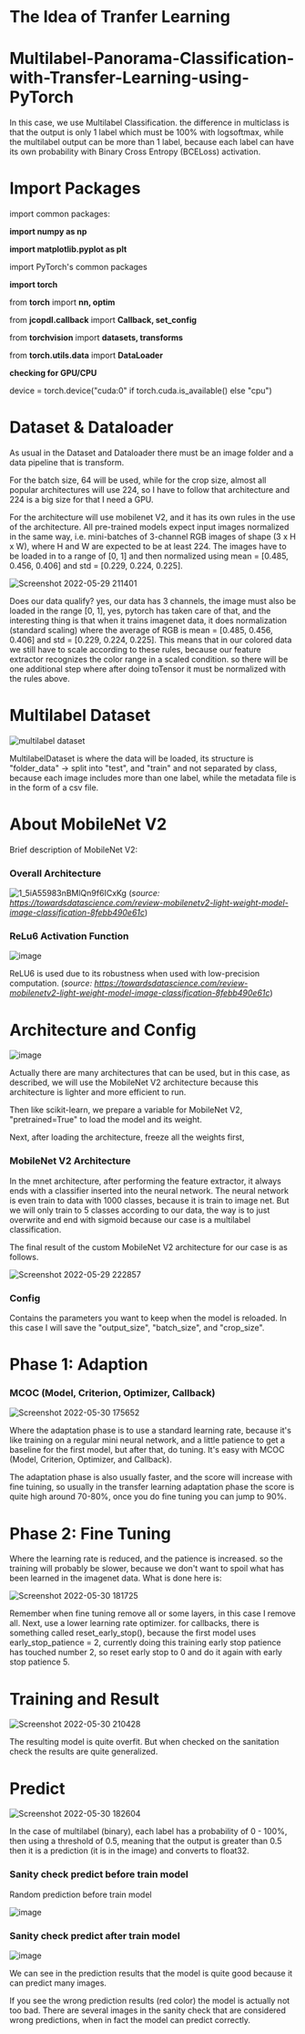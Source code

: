 # The Idea of Tranfer Learning

# Multilabel-Panorama-Classification-with-Transfer-Learning-using-PyTorch
In this case, we use Multilabel Classification. the difference in multiclass is that the output is only 1 label which must be 100% with logsoftmax, while the multilabel output can be more than 1 label, because each label can have its own probability with Binary Cross Entropy (BCELoss) activation.
# Import Packages
import common packages:

**import numpy as np**

**import matplotlib.pyplot as plt**

import PyTorch's common packages

**import torch**

from **torch** import **nn, optim**

from **jcopdl.callback** import **Callback, set_config**

from **torchvision** import **datasets, transforms**

from **torch.utils.data** import **DataLoader**

**checking for GPU/CPU**

device = torch.device("cuda:0" if torch.cuda.is_available() else "cpu")

# Dataset & Dataloader
As usual in the Dataset and Dataloader there must be an image folder and a data pipeline that is transform.

For the batch size, 64 will be used, while for the crop size, almost all popular architectures will use 224, so I have to follow that architecture and 224 is a big size for that I need a GPU.

For the architecture will use mobilenet V2, and it has its own rules in the use of the architecture.
All pre-trained models expect input images normalized in the same way, i.e. mini-batches of 3-channel RGB images of shape (3 x H x W), where H and W are expected to be at least 224. The images have to be loaded in to a range of [0, 1] and then normalized using mean = [0.485, 0.456, 0.406] and std = [0.229, 0.224, 0.225].

![Screenshot 2022-05-29 211401](https://user-images.githubusercontent.com/86812576/170873643-18603d46-18c1-4588-99e3-31624220224c.png)

Does our data qualify? yes, our data has 3 channels, the image must also be loaded in the range [0, 1], yes, pytorch has taken care of that, and the interesting thing is that when it trains imagenet data, it does normalization (standard scaling) where the average of RGB is mean = [0.485, 0.456, 0.406] and std = [0.229, 0.224, 0.225]. This means that in our colored data we still have to scale according to these rules, because our feature extractor recognizes the color range in a scaled condition. so there will be one additional step where after doing toTensor it must be normalized with the rules above.

# Multilabel Dataset
![multilabel dataset](https://user-images.githubusercontent.com/86812576/170875865-0c0feabf-834f-4439-aabc-97062ca159de.png)

MultilabelDataset is where the data will be loaded, its structure is "folder_data" -> split into "test", and "train" and not separated by class, because each image includes more than one label, while the metadata file is in the form of a csv file.

# About MobileNet V2
Brief description of MobileNet V2:
### Overall Architecture
![1_5iA55983nBMlQn9f6ICxKg](https://user-images.githubusercontent.com/86812576/170874052-f80451b4-eaff-4d39-8253-44b2d3153565.png)
(_source: https://towardsdatascience.com/review-mobilenetv2-light-weight-model-image-classification-8febb490e61c_)

### ReLu6 Activation Function
![image](https://user-images.githubusercontent.com/86812576/170874589-a6f3ed78-d502-4064-86fa-18895ff3e2bc.png)

ReLU6 is used due to its robustness when used with low-precision computation. (_source: https://towardsdatascience.com/review-mobilenetv2-light-weight-model-image-classification-8febb490e61c_)

# Architecture and Config
![image](https://user-images.githubusercontent.com/86812576/170876260-886093a3-45b8-4f6b-b437-7ab0d12a5f86.png)

Actually there are many architectures that can be used, but in this case, as described, we will use the MobileNet V2 architecture because this architecture is lighter and more efficient to run.

Then like scikit-learn, we prepare a variable for MobileNet V2, "pretrained=True" to load the model and its weight.

Next, after loading the architecture, freeze all the weights first,

### MobileNet V2 Architecture

In the mnet architecture, after performing the feature extractor, it always ends with a classifier inserted into the neural network. The neural network is even train to data with 1000 classes, because it is train to image net. But we will only train to 5 classes according to our data, the way is to just overwrite and end with sigmoid because our case is a multilabel classification.

The final result of the custom MobileNet V2 architecture for our case is as follows.

![Screenshot 2022-05-29 222857](https://user-images.githubusercontent.com/86812576/170877533-a55cd8f8-261d-45b0-a3a7-6b1d6323f8bc.png)

### Config
Contains the parameters you want to keep when the model is reloaded. In this case I will save the "output_size", "batch_size", and "crop_size".

# Phase 1: Adaption
### MCOC (Model, Criterion, Optimizer, Callback)
![Screenshot 2022-05-30 175652](https://user-images.githubusercontent.com/86812576/170978766-d6b13a81-9ab3-434a-a710-327caed4764f.png)

Where the adaptation phase is to use a standard learning rate, because it's like training on a regular mini neural network, and a little patience to get a baseline for the first model, but after that, do tuning. It's easy with MCOC (Model, Criterion, Optimizer, and Callback). 

The adaptation phase is also usually faster, and the score will increase with fine tuining, so usually in the transfer learning adaptation phase the score is quite high around 70-80%, once you do fine tuning you can jump to 90%.

# Phase 2: Fine Tuning
Where the learning rate is reduced, and the patience is increased. so the training will probably be slower, because we don't want to spoil what has been learned in the imagenet data. What is done here is:

![Screenshot 2022-05-30 181725](https://user-images.githubusercontent.com/86812576/170981437-8c810a56-5a75-4037-a7ab-9a5bd0024884.png)

Remember when fine tuning remove all or some layers, in this case I remove all. Next, use a lower learning rate optimizer. for callbacks, there is something called reset_early_stop(), because the first model uses early_stop_patience = 2, currently doing this training early stop patience has touched number 2, so reset early stop to 0 and do it again with early stop patience 5.

# Training and Result

![Screenshot 2022-05-30 210428](https://user-images.githubusercontent.com/86812576/171008942-2be53071-37d3-407c-996c-936314f0f5a0.png)

The resulting model is quite overfit. But when checked on the sanitation check the results are quite generalized.

# Predict

![Screenshot 2022-05-30 182604](https://user-images.githubusercontent.com/86812576/170982735-85907fea-8cd2-4473-aa5d-655e4fe88bc4.png)

In the case of multilabel (binary), each label has a probability of 0 - 100%, then using a threshold of 0.5, meaning that the output is greater than 0.5 then it is a prediction (it is in the image) and converts to float32.

### Sanity check predict before train model
Random prediction before train model

![image](https://user-images.githubusercontent.com/86812576/171005368-5b0e8819-1b67-40f0-9d0f-9521673cc75e.png)


### Sanity check predict after train model
![image](https://user-images.githubusercontent.com/86812576/171006350-40e788aa-4ed6-4eb3-a7c6-3b37cc82090c.png)

We can see in the prediction results that the model is quite good because it can predict many images.

If you see the wrong prediction results (red color) the model is actually not too bad. There are several images in the sanity check that are considered wrong predictions, when in fact the model can predict correctly.
